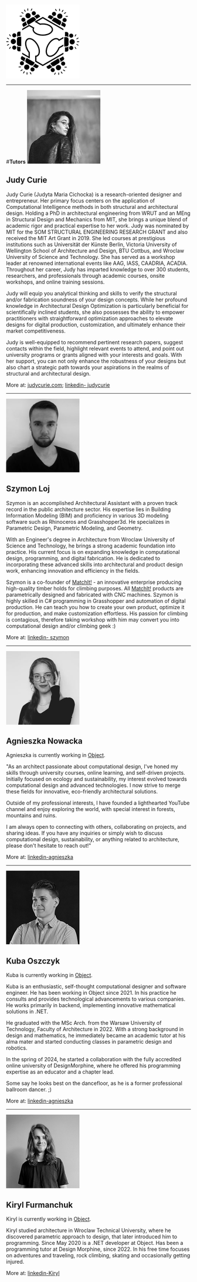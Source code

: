 
![](../assets/about/FabPoland-icon.png)
_______________

#**Tutors**
![](../assets/about/judycurie200.jpg)

## **Judy Curie**

Judy Curie (Judyta Maria Cichocka) is a research-oriented designer and entrepreneur. Her primary focus centers on the application of Computational Intelligence methods in both structural and architectural design. Holding a PhD in architectural engineering from WRUT and an MEng in Structural Design and Mechanics from MIT, she brings a unique blend of academic rigor and practical expertise to her work. Judy was nominated by MIT for the SOM STRUCTURAL ENGINEERING RESEARCH GRANT  and also received the MIT Art Grant in 2019. She led courses at prestigious institutions such as Universität der Künste Berlin, Victoria University of Wellington School of Architecture and Design, BTU Cottbus, and Wroclaw University of Science and Technology. She has served as a workshop leader at renowned international events like AAG, IASS, CAADRIA, ACADIA.  Throughout her career, Judy has imparted knowledge to over 300 students, researchers, and professionals through academic courses, onsite workshops, and online training sessions.

Judy  will equip you analytical thinking and skills to verify the structural and/or fabrication soundness of your design concepts. While her profound knowledge in Architectural Design Optimization is particularly beneficial for scientifically inclined students, she also possesses the ability to empower practitioners with straightforward optimization approaches to elevate designs for digital production, customization, and ultimately enhance their market competitiveness.

Judy is well-equipped to recommend pertinent research papers, suggest contacts within the field, highlight relevant events to attend, and point out university programs or grants aligned with your interests and goals. With her support, you can not only enhance the robustness of your designs but also chart a strategic path towards your aspirations in the realms of structural and architectural design.




More at: [judycurie.com](https://judycurie.com/);
[linkedin- judycurie](https://www.linkedin.com/in/judycurie/)

_____________________________

![](../assets/about/szymon.jpg)
## **Szymon Loj**

Szymon is an accomplished Architectural Assistant with a proven track record in the public architecture sector. His expertise lies in Building Information Modeling (BIM) and proficiency in various 3D modeling software such as Rhinoceros and Grasshopper3d. He specializes in Parametric Design, Parametric Modeling, and Geometry.

With an Engineer's degree in Architecture from Wroclaw University of Science and Technology, he brings a strong academic foundation into practice. His current focus is on expanding knowledge in computational design, programming, and digital fabrication. He is dedicated to incorporating these advanced skills into architectural and product design work, enhancing innovation and efficiency in the fields.

Szymon is a co-founder of [MatchIt!](https://www.instagram.com/matchitholds/) - an innovative enterprise producing high-quality timber holds for climbing purposes. All [MatchIt!](https://www.instagram.com/matchitholds/) products are parametrically designed and fabricated with CNC machines. Szymon is highly skilled in C# programming in Grasshopper and automation of digital production. He can teach you how to create your own product, optimize it for production, and make customization effortless. His passion for climbing is contagious, therefore taking workshop with him may convert you into computational design and/or climbing geek :)


More at: [linkedin- szymon](https://www.linkedin.com/in/szymon-%C5%82%C3%B3j-93250b179/?originalSubdomain=pl)

_____________________________

![](../assets/about/agnieszkanowacka.jpg)
## **Agnieszka Nowacka**

Agnieszka is currently working in [Object](https://object.pl/).

"As an architect passionate about computational design, I've honed my skills through university courses, online learning, and self-driven projects. Initially focused on ecology and sustainability, my interest evolved towards computational design and advanced technologies. I now strive to merge these fields for innovative, eco-friendly architectural solutions.

Outside of my professional interests, I have founded a lighthearted YouTube channel and enjoy exploring the world, with special interest in forests, mountains and ruins.

I am always open to connecting with others, collaborating on projects, and sharing ideas. If you have any inquiries or simply wish to discuss computational design, sustainability, or anything related to architecture, please don't hesitate to reach out!"



More at: [linkedin-agnieszka](https://pl.linkedin.com/in/agnieszka-nowacka-661a39260?original_referer=https%3A%2F%2Fwww.google.com%2F)

____________________________________________

![](../assets/about/kubaoszczyk.jpg)
## **Kuba Oszczyk**

Kuba is currently working in [Object](https://object.pl/).

Kuba is an enthusiastic, self-thought computational designer and software engineer. He has been working in Object since 2021. In his practice he consults and provides technological advancements to various companies. He works primarily in backend, implementing innovative mathematical solutions in .NET.

He graduated with the MSc Arch. from the Warsaw University of Technology, Faculty of Architecture in 2022. With a strong background in design and mathematics, he immediately became an academic tutor at his alma mater and started conducting classes in parametric design and robotics.

In the spring of 2024, he started a collaboration with the fully accredited online university of DesignMorphine, where he offered his programming expertise as an educator and a chapter lead.  

Some say he looks best on the dancefloor, as he is a former professional ballroom dancer. ;)




More at: [linkedin-agnieszka](https://pl.linkedin.com/in/agnieszka-nowacka-661a39260?original_referer=https%3A%2F%2Fwww.google.com%2F)

______________________________________________________

![](../assets/about/kiryl.jpg)
## **Kiryl Furmanchuk**

Kiryl is currently working in [Object](https://object.pl/).

Kiryl studied architecture in Wroclaw Technical University, where he discovered parametric approach to design, that later introduced him to programming.
Since May 2020 is a .NET developer at Object.
Has been a programming tutor at Design Morphine, since 2022.
In his free time focuses on adventures and traveling, rock climbing, skating and occasionally getting injured.


More at: [linkedin-Kiryl](https://www.linkedin.com/in/kiryl-furmanchuk-300033141/)
